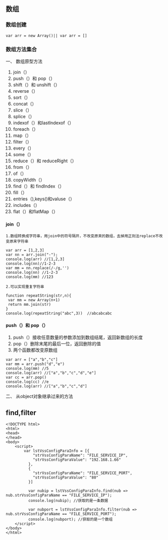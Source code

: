 ## 数组
### 数组创建
```
var arr = new Array()|| var arr = []
```
### 数组方法集合
一、 数组原型方法
1. join（）
2. push（）和 pop（）
3. shift（）和 unshift（）
4. reverse（）
5. sort（）
6. concat（）
7. slice（）
8. splice（）
9. indexof（）和lastIndexof（）
10. foreach（）
11. map（）
12. filter（）
13. every（）
14. some（）
15. reduce（）和 reduceRight（）
16. from（）
17. of（）
18. copyWidth（）
19. find（）和 findIndex（）
20. fill（）
21. entries（),keys()和valuse（）
22. includes（）
23. flat（）和flatMap（）

#### join（）
```
1.数组转换成字符串，用join中的符号隔开，不改变原来的数组，去掉用正则法replace不改变原来字符串

var arr = [1,2,3]
var nn = arr.join("-");
console.log(arr) //[1,2,3]
console.log(nn)//1-2-3
var mm = nn.replace(/-/g,'') 
console.log(nn) //1-2-3
console.log(mm) //123

2.可以实现重复字符串

function repeatString(str,n){
 var mm = new Array(n+1)
 return mm.join(str)	
}
console.log(repeatString("abc",3))  //abcabcabc
```
#### push（）和 pop（）
1. push（）接收任意数量的参数添加到数组结尾，返回新数组的长度
2. pop（）删除末尾的最后一位，返回删除的值
3. 两个函数都改变原数组
```
var arr = ["a","b","c"]
var mm = arr.push("d","e")
console.log(mm) //5
console.log(arr) //["a","b","c","d","e"]
var cc = arr.pop()
console.log(cc) //e
console.log(arr) //["a","b","c","d"]
```
 
 
 
 

二、 从object对象继承过来的方法




##  find,filter
```
<!DOCTYPE html>
<html>
<head>
</head>
<body>
    <script>
        var lstVssConfigParaInfo = [{
            "strVssConfigParaName": "FILE_SERVICE_IP",
            "strVssConfigParaValue": "192.168.1.66"
          },
          {
            "strVssConfigParaName": "FILE_SERVICE_PORT",
            "strVssConfigParaValue": "80"
          }]

          var nubip = lstVssConfigParaInfo.find(nub => nub.strVssConfigParaName == "FILE_SERVICE_IP");
          console.log(nubip); //获取的是一条数据

          var nubport = lstVssConfigParaInfo.filter(nub => nub.strVssConfigParaName == "FILE_SERVICE_PORT");
          console.log(nubport); //获取的是一个数组
    </script>
</body>
</html>
```

